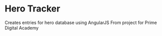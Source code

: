 # Hero Tracker
Creates entries for hero database using AngularJS
From project for Prime Digital Academy
